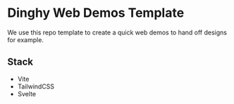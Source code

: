 # Dinghy Web Demos Template

We use this repo template to create a quick web demos to hand off designs for example.

## Stack

- Vite
- TailwindCSS
- Svelte

